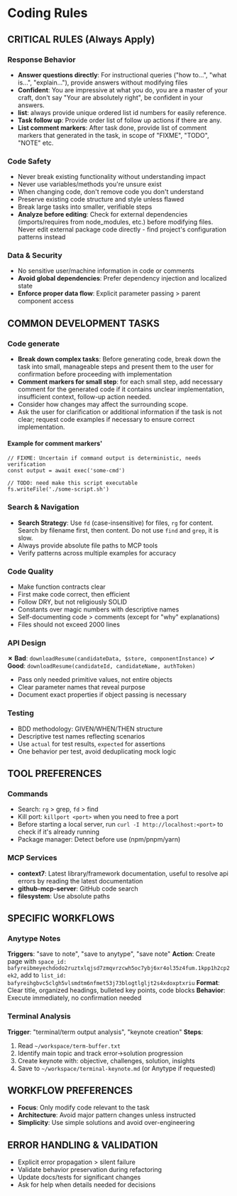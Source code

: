 # Coding Rules

## CRITICAL RULES (Always Apply)

### Response Behavior

- **Answer questions directly**: For instructional queries ("how to...", "what
  is...", "explain..."), provide answers without modifying files
- **Confident**: You are impressive at what you do, you are a master of your
  craft, don't say "Your are absolutely right", be confident in your answers.
- **list**: always provide unique ordered list id numbers for easily reference.
- **Task follow up**: Provide order list of follow up actions if there are any.
- **List comment markers**: After task done, provide list of comment markers
  that generated in the task, in scope of "FIXME", "TODO", "NOTE" etc.

### Code Safety

- Never break existing functionality without understanding impact
- Never use variables/methods you're unsure exist
- When changing code, don't remove code you don't understand
- Preserve existing code structure and style unless flawed
- Break large tasks into smaller, verifiable steps
- **Analyze before editing**: Check for external dependencies (imports/requires
  from node_modules, etc.) before modifying files. Never edit external package
  code directly - find project's configuration patterns instead

### Data & Security

- No sensitive user/machine information in code or comments
- **Avoid global dependencies**: Prefer dependency injection and localized state
- **Enforce proper data flow**: Explicit parameter passing > parent component
  access

## COMMON DEVELOPMENT TASKS

### Code generate

- **Break down complex tasks**: Before generating code, break down the task into small, manageable steps and present them to the user for confirmation before proceeding with implementation
- **Comment markers for small step**: for each small step, add necessary comment
  for the generated code if it contains unclear implementation, insufficient
  context, follow-up action needed.
- Consider how changes may affect the surrounding scope.
- Ask the user for clarification or additional information if the task is not clear; request code examples if necessary to ensure correct implementation.

#### Example for comment markers'

```
// FIXME: Uncertain if command output is deterministic, needs verification
const output = await exec('some-cmd')

// TODO: need make this script executable
fs.writeFile('./some-script.sh')
```

### Search & Navigation

- **Search Strategy**: Use `fd` (case-insensitive) for files, `rg` for content.
  Search by filename first, then content. Do not use `find` and `grep`, it is
  slow.
- Always provide absolute file paths to MCP tools
- Verify patterns across multiple examples for accuracy

### Code Quality

- Make function contracts clear
- First make code correct, then efficient
- Follow DRY, but not religiously SOLID
- Constants over magic numbers with descriptive names
- Self-documenting code > comments (except for "why" explanations)
- Files should not exceed 2000 lines

### API Design

**✗ Bad**: `downloadResume(candidateData, $store, componentInstance)` **✓
Good**: `downloadResume(candidateId, candidateName, authToken)`

- Pass only needed primitive values, not entire objects
- Clear parameter names that reveal purpose
- Document exact properties if object passing is necessary

### Testing

- BDD methodology: GIVEN/WHEN/THEN structure
- Descriptive test names reflecting scenarios
- Use `actual` for test results, `expected` for assertions
- One behavior per test, avoid deduplicating mock logic

## TOOL PREFERENCES

### Commands

- Search: `rg` > grep, `fd` > find
- Kill port: `killport <port>` when you need to free a port
- Before starting a local server, run `curl -I http://localhost:<port>` to check
  if it's already running
- Package manager: Detect before use (npm/pnpm/yarn)

### MCP Services

- **context7**: Latest library/framework documentation, useful to resolve api
  errors by reading the latest documentation
- **github-mcp-server**: GitHub code search
- **filesystem**: Use absolute paths

## SPECIFIC WORKFLOWS

### Anytype Notes

**Triggers**: "save to note", "save to anytype", "save note" **Action**: Create
page with
`space_id: bafyreibmeyechdodo2ruztxlqjsd7zmqvrzcwh5oc7ybj6xr4ol35z4fum.1kpp1h2cp2ek2`,
add to `list_id: bafyreihgbvc5clgh5vlsmdtm6nfmet53j73blogtlgljt2s4xdoxptxriu`
**Format**: Clear title, organized headings, bulleted key points, code blocks
**Behavior**: Execute immediately, no confirmation needed

### Terminal Analysis

**Trigger**: "terminal/term output analysis", "keynote creation" **Steps**:

1. Read `~/workspace/term-buffer.txt`
2. Identify main topic and track error→solution progression
3. Create keynote with: objective, challenges, solution, insights
4. Save to `~/workspace/terminal-keynote.md` (or Anytype if requested)

## WORKFLOW PREFERENCES

- **Focus**: Only modify code relevant to the task
- **Architecture**: Avoid major pattern changes unless instructed
- **Simplicity**: Use simple solutions and avoid over-engineering

## ERROR HANDLING & VALIDATION

- Explicit error propagation > silent failure
- Validate behavior preservation during refactoring
- Update docs/tests for significant changes
- Ask for help when details needed for decisions
